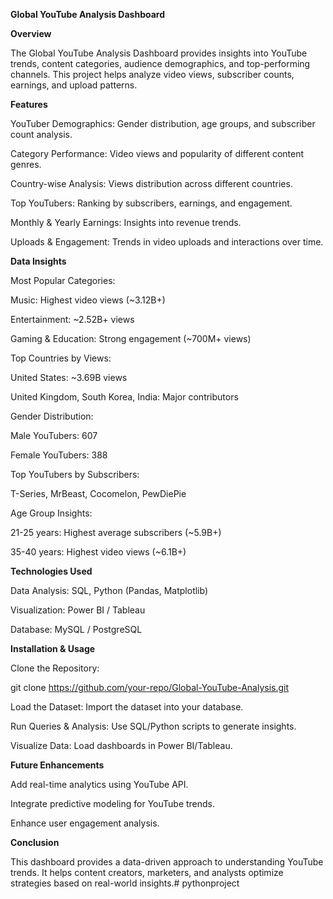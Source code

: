 **Global YouTube Analysis Dashboard**

**Overview**

The Global YouTube Analysis Dashboard provides insights into YouTube trends, content categories, audience demographics, and top-performing channels. This project helps analyze video views, subscriber counts, earnings, and upload patterns.

**Features**

YouTuber Demographics: Gender distribution, age groups, and subscriber count analysis.

Category Performance: Video views and popularity of different content genres.

Country-wise Analysis: Views distribution across different countries.

Top YouTubers: Ranking by subscribers, earnings, and engagement.

Monthly & Yearly Earnings: Insights into revenue trends.

Uploads & Engagement: Trends in video uploads and interactions over time.

**Data Insights**

Most Popular Categories:

Music: Highest video views (~3.12B+)

Entertainment: ~2.52B+ views

Gaming & Education: Strong engagement (~700M+ views)

Top Countries by Views:

United States: ~3.69B views

United Kingdom, South Korea, India: Major contributors

Gender Distribution:

Male YouTubers: 607

Female YouTubers: 388

Top YouTubers by Subscribers:

T-Series, MrBeast, Cocomelon, PewDiePie

Age Group Insights:

21-25 years: Highest average subscribers (~5.9B+)

35-40 years: Highest video views (~6.1B+)

**Technologies Used**

Data Analysis: SQL, Python (Pandas, Matplotlib)

Visualization: Power BI / Tableau

Database: MySQL / PostgreSQL

**Installation & Usage**

Clone the Repository:

git clone https://github.com/your-repo/Global-YouTube-Analysis.git

Load the Dataset: Import the dataset into your database.

Run Queries & Analysis: Use SQL/Python scripts to generate insights.

Visualize Data: Load dashboards in Power BI/Tableau.

**Future Enhancements**

Add real-time analytics using YouTube API.

Integrate predictive modeling for YouTube trends.

Enhance user engagement analysis.

**Conclusion**

This dashboard provides a data-driven approach to understanding YouTube trends. It helps content creators, marketers, and analysts optimize strategies based on real-world insights.# pythonproject

